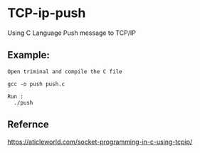 # TCP-ip-push
Using C Language Push message to TCP/IP 

## Example:
    Open triminal and compile the C file
     
    gcc -o push push.c
    
    Run :
      ./push 


## Refernce
https://aticleworld.com/socket-programming-in-c-using-tcpip/
